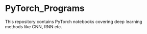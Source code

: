 # PyTorch_Programs
This repository contains PyTorch notebooks covering deep learning methods like CNN, RNN etc. 

